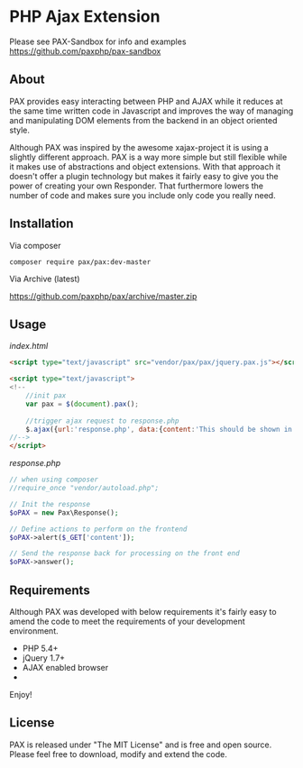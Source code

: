 # PHP Ajax Extension
Please see PAX-Sandbox for info and examples
https://github.com/paxphp/pax-sandbox

## About

PAX provides easy interacting between PHP and AJAX while it reduces at the same time written code in Javascript and improves the way of managing and manipulating DOM elements from the backend in an object oriented style.

Although PAX was inspired by the awesome xajax-project it is using a slightly different approach. PAX is a way more simple but still flexible while it makes use of abstractions and object extensions. With that approach it doesn't offer a plugin technology but makes it fairly easy to give you the power of creating your own Responder. That furthermore lowers the number of code and makes sure you include only code you really need.

## Installation

Via composer
```
composer require pax/pax:dev-master
```

Via Archive (latest)

https://github.com/paxphp/pax/archive/master.zip

## Usage

*index.html*
```html
<script type="text/javascript" src="vendor/pax/pax/jquery.pax.js"></script>

<script type="text/javascript">
<!--
	//init pax
	var pax = $(document).pax();
	
	//trigger ajax request to response.php
	$.ajax({url:'response.php', data:{content:'This should be shown in the alert box!'}});
//-->
</script>

```

*response.php*
```php
// when using composer
//require_once "vendor/autoload.php";

// Init the response
$oPAX = new Pax\Response();

// Define actions to perform on the frontend
$oPAX->alert($_GET['content']);

// Send the response back for processing on the front end
$oPAX->answer();
```

## Requirements

Although PAX was developed with below requirements it's fairly easy to amend the code to meet the requirements of your development environment.

* PHP 5.4+
* jQuery 1.7+
* AJAX enabled browser
* 
Enjoy!

## License

PAX is released under "The MIT License" and is free and open source. Please feel free to download, modify and extend the code.
